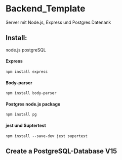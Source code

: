 # Backend_Template
Server mit Node.js, Express und Postgres Datenank

## Install:
node.js
postgreSQL

#### Express
    npm install express
#### Body-parser
    npm install body-parser
#### Postgres node.js package 
    npm install pg
#### jest und Suptertest
    npm install --save-dev jest supertest

## Create a PostgreSQL-Database V15

